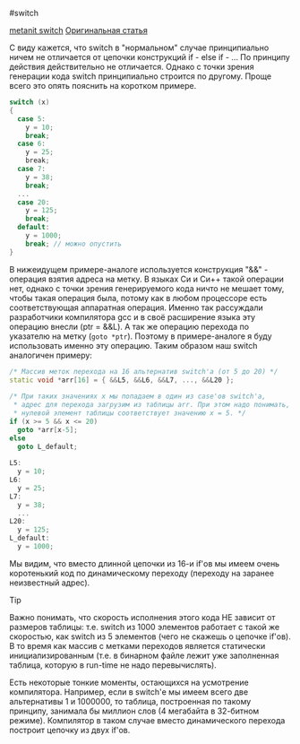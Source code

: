 #switch 

[metanit switch](https://metanit.com/cpp/tutorial/2.17.php)
[Оригинальная статья](https://www.cyberforum.ru/blogs/18334/blog91.html)

С виду кажется, что switch в "нормальном" случае принципиально ничем не отличается от цепочки конструкций if - else if - ... По принципу действия действительно не отличается. Однако с точки зрения генерации кода switch принципиально строится по другому. Проще всего это опять пояснить на коротком примере.

```C++
switch (x)
{
  case 5:
    y = 10;
    break;
  case 6:
    y = 25;
    break;
  case 7:
    y = 38;
    break;
  ...
  case 20:
    y = 125;
    break;
  default:
    y = 1000;
    break; // можно опустить
}
```

В нижеидущем примере-аналоге используется конструкция "&&" - операция взятия адреса на метку. В языках Си и Си++ такой операции нет, однако с точки зрения генерируемого кода ничто не мешает тому, чтобы такая операция была, потому как в любом процессоре есть соответствующая аппаратная операция. Именно так рассуждали разработчики компилятора gcc и в своё расширение языка эту операцию внесли (ptr = &&L). А так же операцию перехода по указателю на метку (`goto *ptr`). Поэтому в примере-аналоге я буду использовать именно эту операцию. Таким образом наш switch аналогичен примеру:

```C++
/* Массив меток перехода на 16 альтернатив switch'а (от 5 до 20) */
static void *arr[16] = { &&L5, &&L6, &&L7, ..., &&L20 };
 
/* При таких значениях x мы попадаем в один из case'ов switch'а,
 * адрес для перехода загрузим из таблицы arr. При этом надо понимать, что
 * нулевой элемент таблицы соответствует значению x = 5. */
if (x >= 5 && x <= 20)
  goto *arr[x-5];
else
  goto L_default;
 
L5:
  y = 10;
L6:
  y = 25;
L7:
  y = 38;
  ...
L20:
  y = 125;
L_default:
  y = 1000;
```

Мы видим, что вместо длинной цепочки из 16-и if'ов мы имеем очень коротенький код по динамическому переходу (переходу на заранее неизвестный адрес). 

> [!TIP]
> Важно понимать, что скорость исполнения этого кода НЕ зависит от размеров таблицы: т.е. switch из 1000 элементов работает с такой же скоростью, как switch из 5 элементов (чего не скажешь о цепочке if'ов). В то время как массив с метками переходов является статически инициализированным (т.е. в бинарном файле лежит уже заполненная таблица, которую в run-time не надо перевычислять).  
  
Есть некоторые тонкие моменты, остающихся на усмотрение компилятора. Например, если в switch'е мы имеем всего две альтернативы 1 и 1000000, то таблица, построенная по такому принципу, занимала бы миллион слов (4 мегабайта в 32-битном режиме). Компилятор в таком случае вместо динамического перехода построит цепочку из двух if'ов.